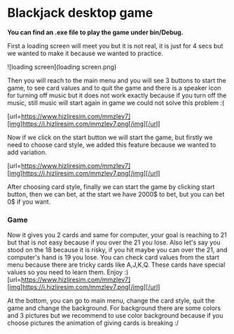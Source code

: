# Blackjack desktop game
**You can find an .exe file to play the game under bin/Debug.**

First a loading screen will meet you but it is not real, it is just for 4 secs but we wanted to make it because we wanted to practice.

![loading screen](loading screen.png)

Then you will reach to the main menu and you will see 3 buttons to start the game, to see card values and to quit the game and there is a speaker icon for turning off music but it does not work exactly because if you turn off the music, still music will start again in game we could not solve this problem :(

[url=https://www.hizliresim.com/mmzlev7][img]https://i.hizliresim.com/mmzlev7.png[/img][/url]

Now if we click on the start button we will start the game, but firstly we need to choose card style, we added this feature because we wanted to add variation.

[url=https://www.hizliresim.com/mmzlev7][img]https://i.hizliresim.com/mmzlev7.png[/img][/url]

After choosing card style, finally we can start the game by clicking start button, then we can bet, at the start we have 2000$ to bet, but you can bet 0$ if you want.



### Game

Now it gives you 2 cards and same for computer, your goal is reaching to 21 but that is not easy because if you over the 21 you lose.
Also let's say you stood on the 18 because it is risky, if you hit maybe you can over the 21, and computer's hand is 19 you lose.
You can check card values from the start menu because there are tricky cards like A,J,K,Q.
These cards have special values so you need to learn them.
Enjoy :)
[url=https://www.hizliresim.com/mmzlev7][img]https://i.hizliresim.com/mmzlev7.png[/img][/url]

At the bottom, you can go to main menu, change the card style, quit the game and change the background.
For background there are some colors and 3 pictures but we recommend to use color background because if you choose pictures the animation of giving cards is breaking :/
